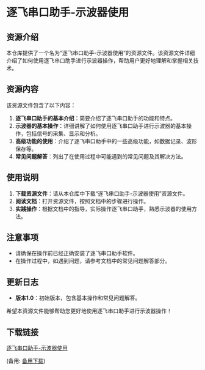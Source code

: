 # 逐飞串口助手-示波器使用

## 资源介绍

本仓库提供了一个名为“逐飞串口助手-示波器使用”的资源文件。该资源文件详细介绍了如何使用逐飞串口助手进行示波器操作，帮助用户更好地理解和掌握相关技术。

## 资源内容

该资源文件包含了以下内容：

1. **逐飞串口助手的基本介绍**：简要介绍了逐飞串口助手的功能和特点。
2. **示波器的基本操作**：详细讲解了如何使用逐飞串口助手进行示波器的基本操作，包括信号的采集、显示和分析。
3. **高级功能的使用**：介绍了逐飞串口助手中的一些高级功能，如数据记录、波形保存等。
4. **常见问题解答**：列出了在使用过程中可能遇到的常见问题及其解决方法。

## 使用说明

1. **下载资源文件**：请从本仓库中下载“逐飞串口助手-示波器使用”资源文件。
2. **阅读文档**：打开资源文件，按照文档中的步骤进行操作。
3. **实践操作**：根据文档中的指导，实际操作逐飞串口助手，熟悉示波器的使用方法。

## 注意事项

- 请确保在操作前已经正确安装了逐飞串口助手软件。
- 在操作过程中，如遇到问题，请参考文档中的常见问题解答部分。

## 更新日志

- **版本1.0**：初始版本，包含基本操作和常见问题解答。

希望本资源文件能够帮助您更好地使用逐飞串口助手进行示波器操作！

## 下载链接
[逐飞串口助手-示波器使用]() 

(备用: [备用下载](https://pan.baidu.com/s/1xe5tyo6-1mVNgWtqdP1Vsg?pwd=1234))
